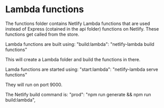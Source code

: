 # Lambda functions

The functions folder contains Netlify Lambda functions that are used instead of Express (cotained in the api folder) functions on Netlify. These functions get called from the store.

Lambda functions are built using: 
    "build:lambda": "netlify-lambda build functions"

This will create a Lambda folder and build the functions in there.

Lamda functions are started using: 
    "start:lambda": "netlify-lambda serve functions"

They will run on port 9000.

The Netlify build command is:
    "prod": "npm run generate && npm run build:lambda",